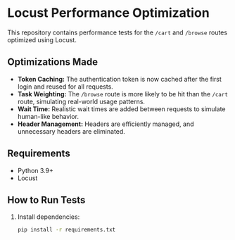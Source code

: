 # Locust Performance Optimization

This repository contains performance tests for the `/cart` and `/browse` routes optimized using Locust.

## Optimizations Made
- **Token Caching:** The authentication token is now cached after the first login and reused for all requests.
- **Task Weighting:** The `/browse` route is more likely to be hit than the `/cart` route, simulating real-world usage patterns.
- **Wait Time:** Realistic wait times are added between requests to simulate human-like behavior.
- **Header Management:** Headers are efficiently managed, and unnecessary headers are eliminated.

## Requirements
- Python 3.9+
- Locust

## How to Run Tests

1. Install dependencies:
   ```bash
   pip install -r requirements.txt
 

